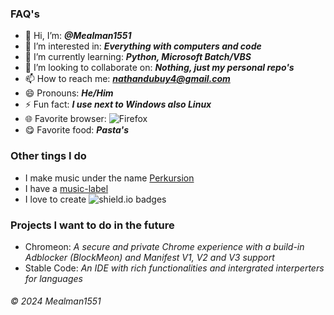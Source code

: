### FAQ's
- 👋 Hi, I’m: ***@Mealman1551***
- 👀 I’m interested in: ***Everything with computers and code***
- 🌱 I’m currently learning: ***Python, Microsoft Batch/VBS***
- 💞️ I’m looking to collaborate on: ***Nothing, just my personal repo's***
- 📫 How to reach me: ***nathandubuy4@gmail.com***
- 😄 Pronouns: ***He/Him***
- ⚡ Fun fact: ***I use next to Windows also Linux***
- 🌐 Favorite browser: ![Firefox](https://img.shields.io/badge/Firefox-FF7139?logo=Firefox&logoColor=white)
- 😋 Favorite food: ***Pasta's***
### Other tings I do
- I make music under the name [Perkursion](https://open.spotify.com/artist/3vrUbpZOSkl0KFk7VaSkXW?si=eACMQk-TQNugTb7-fx2XBg)
- I have a [music-label](https://www.youtube.com/@Scalt-Records)
- I love to create ![shield.io](https://img.shields.io/badge/shield.io-blue?style=plastic) badges
### Projects I want to do in the future
- Chromeon: _A secure and private Chrome experience with a build-in Adblocker (BlockMeon) and Manifest V1, V2 and V3 support_
- Stable Code: _An IDE with rich functionalities and intergrated interperters for languages_
###### © 2024 Mealman1551
